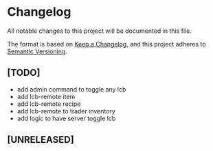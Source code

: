 # Changelog

All notable changes to this project will be documented in this file.

The format is based on [Keep a Changelog](https://keepachangelog.com/en/1.0.0/),
and this project adheres to [Semantic Versioning](https://semver.org/spec/v2.0.0.html).

## [TODO]

- add admin command to toggle any lcb
- add lcb-remote item
- add lcb-remote recipe
- add lcb-remote to trader inventory
- add logic to have server toggle lcb

## [UNRELEASED]
